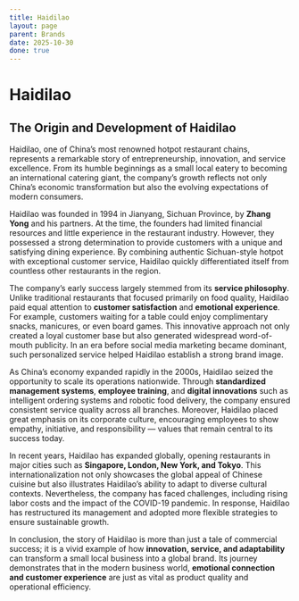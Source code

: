 ```yaml
---
title: Haidilao
layout: page
parent: Brands
date: 2025-10-30
done: true
---
```


# Haidilao

## The Origin and Development of Haidilao

Haidilao, one of China’s most renowned hotpot restaurant chains, represents a remarkable story of entrepreneurship, innovation, and service excellence. From its humble beginnings as a small local eatery to becoming an international catering giant, the company’s growth reflects not only China’s economic transformation but also the evolving expectations of modern consumers.

Haidilao was founded in 1994 in Jianyang, Sichuan Province, by **Zhang Yong** and his partners. At the time, the founders had limited financial resources and little experience in the restaurant industry. However, they possessed a strong determination to provide customers with a unique and satisfying dining experience. By combining authentic Sichuan-style hotpot with exceptional customer service, Haidilao quickly differentiated itself from countless other restaurants in the region.

The company’s early success largely stemmed from its **service philosophy**. Unlike traditional restaurants that focused primarily on food quality, Haidilao paid equal attention to **customer satisfaction** and **emotional experience**. For example, customers waiting for a table could enjoy complimentary snacks, manicures, or even board games. This innovative approach not only created a loyal customer base but also generated widespread word-of-mouth publicity. In an era before social media marketing became dominant, such personalized service helped Haidilao establish a strong brand image.

As China’s economy expanded rapidly in the 2000s, Haidilao seized the opportunity to scale its operations nationwide. Through **standardized management systems**, **employee training**, and **digital innovations** such as intelligent ordering systems and robotic food delivery, the company ensured consistent service quality across all branches. Moreover, Haidilao placed great emphasis on its corporate culture, encouraging employees to show empathy, initiative, and responsibility — values that remain central to its success today.

In recent years, Haidilao has expanded globally, opening restaurants in major cities such as **Singapore, London, New York, and Tokyo**. This internationalization not only showcases the global appeal of Chinese cuisine but also illustrates Haidilao’s ability to adapt to diverse cultural contexts. Nevertheless, the company has faced challenges, including rising labor costs and the impact of the COVID-19 pandemic. In response, Haidilao has restructured its management and adopted more flexible strategies to ensure sustainable growth.

In conclusion, the story of Haidilao is more than just a tale of commercial success; it is a vivid example of how **innovation, service, and adaptability** can transform a small local business into a global brand. Its journey demonstrates that in the modern business world, **emotional connection and customer experience** are just as vital as product quality and operational efficiency.